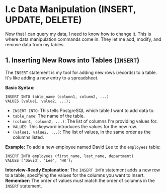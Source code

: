 # I.c Data Manipulation (INSERT, UPDATE, DELETE)
Now that I can query my data, I need to know how to change it. This is where data manipulation commands come in. They let me add, modify, and remove data from my tables.

## 1. Inserting New Rows into Tables (`INSERT`)
The `INSERT` statement is my tool for adding new rows (records) to a table. It's like adding a new entry to a spreadsheet.

**Basic Syntax:**
```
INSERT INTO table_name (column1, column2, ...)
VALUES (value1, value2, ...);
```
- `INSERT INTO`: This tells PostgreSQL which table I want to add data to.
- `table_name`: The name of the table.
- `(column1, column2, ...)`: The list of columns I'm providing values for.
- `VALUES`: This keyword introduces the values for the new row.
- `(value1, value2, ...)`: The list of values, in the same order as the columns listed.

**Example:**
To add a new employee named David Lee to the `employees` table:
```
INSERT INTO employees (first_name, last_name, department)
VALUES ('David', 'Lee', 'HR');
```
**Interview-Ready Explanation:**
The `INSERT INTO` statement adds a new row to a table, specifying the values for the columns you want to insert.
**Remember:** The order of values must match the order of columns in the `INSERT` statement.

